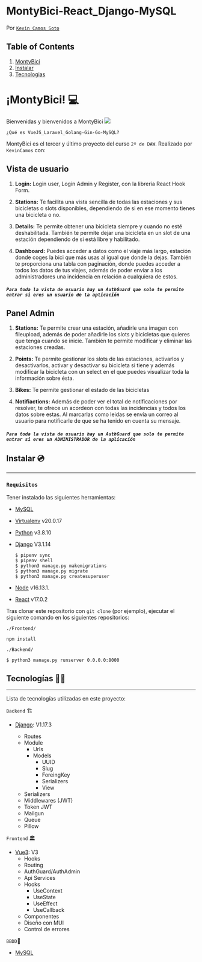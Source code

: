 


# MontyBici-React_Django-MySQL

Por  [`Kevin Camos Soto`](https://github.com/KevinCamos)

## Table of Contents

1. [MontyBici](#montibici)
2. [Instalar](#Instalar)
3. [Tecnologias](#Tecnologias)

# ¡MontyBici! 💻

Bienvenidas y bienvenidos a MontyBici
<img src="./img/orders.gif">

`¿Qué es VueJS_Laravel_Golang-Gin-Go-MySQL?`

MontyBici es el tercer y último proyecto del curso `2º de DAW`. Realizado  por `KevinCamos` con:

## Vista de usuario

1. **Login:**
   Login user, Login Admin y Register, con la librería  React Hook Form.

2. **Stations:**
   Te facilita una vista sencilla de todas las estaciones y sus bicicletas o slots disponibles, dependiendo de si en ese momento tienes una bicicleta o no.
3. **Details:**
    Te permite obtener una bicicleta siempre y cuando no esté deshabilitada. También te permite dejar una bicicleta en un slot de una estación dependiendo de si está libre y habilitado.
4. **Dashboard:**
   Puedes acceder a datos como el viaje más largo, estación donde coges la bici que más usas al igual que donde la dejas. También te proporciona una tabla con paginación, donde puedes acceder a todos los datos de tus viajes, además de poder enviar a los administradores una incidencia en relación a cualquiera de estos.

##### `Para toda la vista de usuario hay un AuthGuard que solo te permite entrar si eres un usuario de la aplicación`

## Panel Admin

1. **Stations:**
   Te permite crear una estación, añadirle una imagen con fileupload, además de poder añadirle los slots y bicicletas que quieres que tenga cuando se inicie. También te permite modificar y eliminar las estaciones creadas.

2. **Points:**
    Te permite gestionar los slots de las estaciones, activarlos y desactivarlos, activar y desactivar su bicicleta si tiene y además modificar la bicicleta con un select en el que puedes visualizar toda la información sobre ésta.
3. **Bikes:**
    Te permite gestionar el estado de las bicicletas
4. **Notifiactions:**
   Además de poder ver el total de notificaciones por resolver, te ofrece un acordeon con todas las incidencias y todos los datos sobre estas. Al marcarlas como leidas se envía un correo al usuario para notificarle de que se ha tenido en cuenta su mensaje.

##### `Para toda la vista de usuario hay un AuthGuard que solo te permite entrar si eres un ADMINISTRADOR de la aplicación`

## Instalar 💿

---

### `Requisitos`

Tener instalado las siguientes herramientas:

- [MySQL](https://www.mysql.com/)
- [Virtualenv](https://virtualenv.pypa.io/en/latest/) v20.0.17
- [Python](https://www.python.org/) v3.8.10

- [Django](https://www.djangoproject.com/) V3.1.14


  ```
  $ pipenv sync
  $ pipenv shell
  $ python3 manage.py makemigrations
  $ python3 manage.py migrate
  $ python3 manage.py createsuperuser
  ```

- [Node](https://ubunlog.com/php-8-0-instalar-lenguaje-en-ubuntu/) v16.13.1.
- [React](https://reactjs.org/) v17.0.2

Tras clonar este repositorio con `git clone` (por ejemplo), ejecutar el siguiente comando en los siguientes repositorios:

`./Frontend/`
```
npm install
```

`./Backend/`

```
$ python3 manage.py runserver 0.0.0.0:8000
```





## Tecnologías 👨‍💻

---

Lista de tecnologías utilizadas en este proyecto:

`Backend` 🏗️

- [Django](https://go.dev/):  V1.17.3

  - Routes
  - Module
    - Urls
    - Models 
      - UUID
      - Slug
      - ForeingKey
      - Serializers
      - View
  - Serializers
  - Middlewares (JWT)
  - Token JWT
  - Mailgun
  - Queue
  - Pillow


`Frontend` 🏛️

- [Vue3](https://vue3.org): V3
  - Hooks
  - Routing
  - AuthGuard/AuthAdmin
  - Api Services
  - Hooks
    - UseContext
    - UseState
    - UseEffect
    - UseCallback
  - Componentes 
  - Diseño con MUI 
  - Control de errores


`BBDD`💾

- [MySQL](https://www.mysql.com/)

